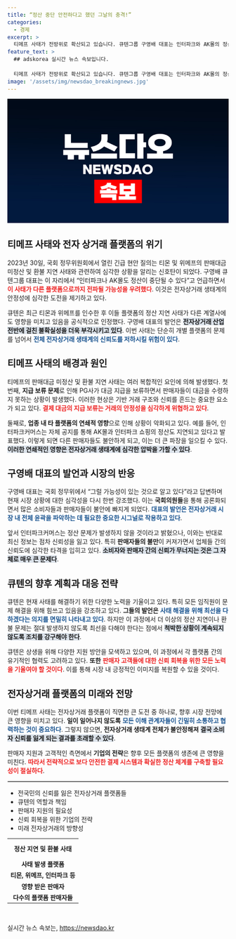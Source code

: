 ```yaml
---
title: “정산 중단 안전하다고 했던 그날의 충격!”
categories:
  - 경제
excerpt: >
  티메프 사태가 전방위로 확산되고 있습니다. 큐텐그룹 구영배 대표는 인터파크와 AK몰의 정산 중단 가능성을 인정하며, 긴급 현안 질의에서의 발언이 현실화됐습니다. 각 전자상거래 플랫폼의 판매자들은 불안에 떨고 있으며, 진퇴양난의 상황이 심각해지고 있습니다.
feature_text: >
  ## adskorea 실시간 뉴스 속보입니다.

  티메프 사태가 전방위로 확산되고 있습니다. 큐텐그룹 구영배 대표는 인터파크와 AK몰의 정산 중단 가능성을 인정하며, 긴급 현안 질의에서의 발언이 현실화됐습니다. 각 전자상거래 플랫폼의 판매자들은 불안에 떨고 있으며, 진퇴양난의 상황이 심각해지고 있습니다.
image: '/assets/img/newsdao_breakingnews.jpg'
---
```


<p><img src="/assets/img/newsdao_breakingnews.jpg" alt="adskorea 속보" /></p>

<h2 data-ke-size="size26">티메프 사태와 전자 상거래 플랫폼의 위기</h2>

<p data-ke-size="size16">2023년 30일, 국회 정무위원회에서 열린 긴급 현안 질의는 티몬 및 위메프의 판매대금 미정산 및 환불 지연 사태와 관련하여 심각한 상황을 알리는 신호탄이 되었다. 구영배 큐텐그룹 대표는 이 자리에서 “인터파크나 AK몰도 정산이 중단될 수 있다”고 언급하면서 <b><span style="color: #ee2323;">이 사태가 다른 플랫폼으로까지 전파될 가능성을 우려했다</span></b>. 이것은 전자상거래 생태계의 안정성에 심각한 도전을 제기하고 있다.</p>

<p data-ke-size="size16">큐텐은 최근 티몬과 위메프를 인수한 후 이들 플랫폼의 정산 지연 사태가 다른 계열사에도 영향을 미치고 있음을 공식적으로 인정했다. 구영배 대표의 발언은 <b><span style="background-color: #21538527;">전자상거래 산업 전반에 걸친 불확실성을 더욱 부각시키고 있다</span></b>. 이번 사태는 단순히 개별 플랫폼의 문제를 넘어서 <b><span style="color: #1a5490;">전체 전자상거래 생태계의 신뢰도를 저하시킬 위험이 있다</span></b>.</p>

<h2 data-ke-size="size26">티메프 사태의 배경과 원인</h2>

<p data-ke-size="size16">티메프의 판매대금 미정산 및 환불 지연 사태는 여러 복합적인 요인에 의해 발생했다. 첫 번째, <b>지급 보류 문제</b>로 인해 PG사가 대금 지급을 보류하면서 판매자들이 대금을 수령하지 못하는 상황이 발생했다. 이러한 현상은 기반 거래 구조와 신뢰를 흔드는 중요한 요소가 되고 있다. <b><span style="color: #ee2323;">결제 대금의 지급 보류는 거래의 안정성을 심각하게 위협하고 있다</span></b>.</p>

<p data-ke-size="size16">둘째로, <b>업종 내 타 플랫폼의 연쇄적 영향</b>으로 인해 상황이 악화되고 있다. 예를 들어, 인터파크커머스는 자체 공지를 통해 AK몰과 인터파크 쇼핑의 정산도 지연되고 있다고 발표했다. 이렇게 되면 다른 판매자들도 불안하게 되고, 이는 더 큰 파장을 일으킬 수 있다. <b><span style="background-color: #21538527;">이러한 연쇄적인 영향은 전자상거래 생태계에 심각한 압박을 가할 수 있다</span></b>.</p>

<h2 data-ke-size="size26">구영배 대표의 발언과 시장의 반응</h2>

<p data-ke-size="size16">구영배 대표는 국회 정무위에서 “그럴 가능성이 있는 것으로 알고 있다”라고 답변하며 현재 시장 상황에 대한 심각성을 다시 한번 강조했다. 이는 <b>국회의원들</b>을 통해 공론화되면서 많은 소비자들과 판매자들이 불안에 빠지게 되었다. <b><span style="color: #1a5490;">대표의 발언은 전자상거래 시장 내 전체 윤곽을 파악하는 데 필요한 중요한 시그널로 작용하고 있다</span></b>.</p>

<p data-ke-size="size16">앞서 인터파크커머스는 정산 문제가 발생하지 않을 것이라고 밝혔으나, 이와는 반대로 최신 정보는 점차 신뢰성을 잃고 있다. 특히 <b>판매자들의 불만</b>이 커져가면서 업체들 간의 신뢰도에 심각한 타격을 입히고 있다. <b><span style="background-color: #21538527;">소비자와 판매자 간의 신뢰가 무너지는 것은 그 자체로 매우 큰 문제다</span></b>.</p>

<h2 data-ke-size="size26">큐텐의 향후 계획과 대응 전략</h2>

<p data-ke-size="size16">큐텐은 현재 사태를 해결하기 위한 다양한 노력을 기울이고 있다. 특히 모든 임직원이 문제 해결을 위해 힘쓰고 있음을 강조하고 있다. <b>그들의 발언은</b> <b><span style="color: #1a5490;">사태 해결을 위해 최선을 다하겠다는 의지를 면밀히 나타내고 있다</span></b>. 하지만 이 과정에서 더 이상의 정산 지연이나 환불 문제는 절대 발생하지 않도록 최선을 다해야 한다는 점에서 <b><span style="background-color: #21538527;">척박한 상황이 계속되지 않도록 조치를 강구해야 한다</span></b>.</p>

<p data-ke-size="size16">큐텐은 상생을 위해 다양한 지원 방안을 모색하고 있으며, 이 과정에서 각 플랫폼 간의 유기적인 협력도 고려하고 있다. <b>또한</b> <b><span style="color: #ee2323;">판매자 고객들에 대한 신뢰 회복을 위한 모든 노력을 기울여야 할 것이다</span></b>. 이를 통해 시장 내 긍정적인 이미지를 복원할 수 있을 것이다.</p>

<h2 data-ke-size="size26">전자상거래 플랫폼의 미래와 전망</h2>

<p data-ke-size="size16">이번 티메프 사태는 전자상거래 플랫폼이 직면한 큰 도전 중 하나로, 향후 시장 전망에 큰 영향을 미치고 있다. <b>일이 일어나지 않도록</b> <b><span style="color: #1a5490;">모든 이해 관계자들이 긴밀히 소통하고 협력하는 것이 중요하다</span></b>. 그렇지 않으면, <b>전자상거래 생태계 전체가 불안정해져</b> <b><span style="background-color: #21538527;">결국 소비자 신뢰를 잃게 되는 결과를 초래할 수 있다</span></b>.</p>

<p data-ke-size="size16">판매자 지원과 고객적인 측면에서 <b>기업의 전략</b>은 향후 모든 플랫폼의 생존에 큰 영향을 미친다. <b><span style="color: #ee2323;">따라서 전략적으로 보다 안전한 결제 시스템과 확실한 정산 체계를 구축할 필요성이 절실하다</span></b>.</p>

<hr style="height: 1px; border: 1px solid #ccc;"/>

<ul>
    <li>전국민의 신뢰를 잃은 전자상거래 플랫폼들</li>
    <li>큐텐의 역할과 책임</li>
    <li>판매자 지원의 필요성</li>
    <li>신뢰 회복을 위한 기업의 전략</li>
    <li>미래 전자상거래의 방향성</li>
</ul>

<table>
    <tr>
        <td style="text-align: center; height: 40px;"><b>정산 지연 및 환불 사태</b></td>
    </tr>
    <tr>
        <td style="text-align: center; height: 17px;"><b>사태 발생 플랫폼</b></td>
    </tr>
    <tr>
        <td style="text-align: center; height: 17px;"><b>티몬, 위메프, 인터파크 등</b></td>
    </tr>
    <tr>
        <td style="text-align: center; height: 17px;"><b>영향 받은 판매자</b></td>
    </tr>
    <tr>
        <td style="text-align: center; height: 17px;"><b>다수의 플랫폼 판매자들</b></td>
    </tr>
</table>

<p data-ke-size="size16">&nbsp;</p>
실시간 뉴스 속보는, <a href="https://newsdao.kr" rel="dofollow">https://newsdao.kr</a>


